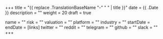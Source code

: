 +++
title = "{{ replace .TranslationBaseName "-" " " | title }}"
date = {{ .Date }}
description = ""
weight = 20
draft = true

name = ""
risk = ""
valuation = ""
platform = ""
industry = ""
startDate = 
endDate = 
  [links]
  twitter = ""
  reddit = ""
  telegram = ""
  github = ""
  slack = ""
+++
